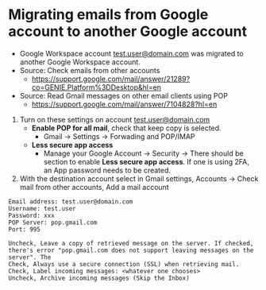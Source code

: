 # Migrating emails from Google account to another Google account

* Google Workspace account test.user@domain.com was migrated to another Google Workspace account.
* Source: Check emails from other accounts
  * https://support.google.com/mail/answer/21289?co=GENIE.Platform%3DDesktop&hl=en
* Source: Read Gmail messages on other email clients using POP
  * https://support.google.com/mail/answer/7104828?hl=en

1. Turn on these settings on account test.user@domain.com
    * **Enable POP for all mail**, check that keep copy is selected.
      * Gmail -> Settings -> Forwading and POP/IMAP
    * **Less secure app access**
      * Manage your Google Account -> Security -> There should be section to enable **Less secure app access**. If one is using 2FA, an App password needs to be created.
1. With the destination account select in Gmail settings, Accounts -> Check mail from other accounts, Add a mail account
~~~
Email address: test.user@domain.com
Username: test.user
Password: xxx
POP Server: pop.gmail.com
Port: 995

Uncheck, Leave a copy of retrieved message on the server. If checked, there's error "pop.gmail.com does not support leaving messages on the server". The
Check, Always use a secure connection (SSL) when retrieving mail.
Check, Label incoming messages: <whatever one chooses>
Uncheck, Archive incoming messages (Skip the Inbox)
~~~
